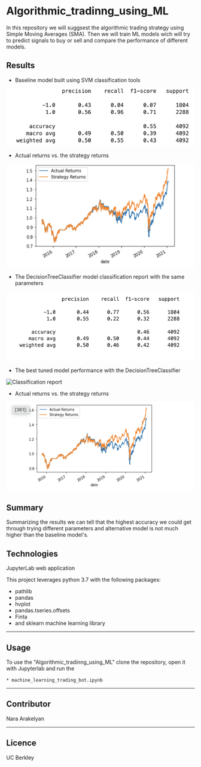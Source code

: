 # Algorithmic_tradinng_using_ML
In this repository we will suggsest the algorithmic trading strategy using Simple Moving Averages (SMA). Then we will train ML models wich will try to predict signals to buy or sell and compare the performance of different models.     

## Results


* Baseline model built using SVM classification tools

![The baseline model performance with SVC](Images/Screen_Shot_0.png)

* Actual returns vs. the strategy returns

![](Images/Screen_Shot_20.png)


* The DecisionTreeClassifier model classification report with the same parameters

![](Images/Screen_Shot_3.png)

* The best tuned model performance with the DecisionTreeClassifier

![Classification report
](Images/Screen_Shot_2.png)

* Actual returns vs. the strategy returns

![Actual returns vs. Strategy returns](Images/Screen_Shot_1.png)


## Summary
Summarizing the results we can tell that the highest accuracy we could get through trying different parameters and alternative model is not much higher than the baseline model's.

## Technologies

JupyterLab web application

This project leverages python 3.7 with the following packages:

* pathlib
* pandas
* hvplot
* pandas.tseries.offsets
* Finta
* and sklearn machine learning library


---

## Usage


To use the "Algorithmic_tradinng_using_ML" clone the repository, open it with Jupyterlab and run the 

    * machine_learning_trading_bot.ipynb


---
    
## Contributor

Nara Arakelyan

---

## Licence 

UC Berkley
    

